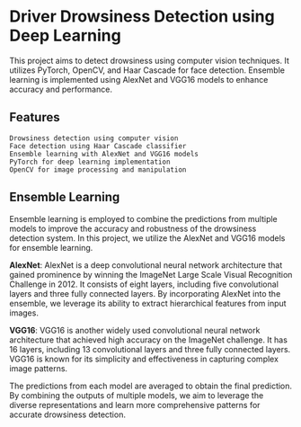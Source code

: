 # Driver Drowsiness Detection using Deep Learning


This project aims to detect drowsiness using computer vision techniques. It utilizes PyTorch, OpenCV, and Haar Cascade for face detection. Ensemble learning is implemented using AlexNet and VGG16 models to enhance accuracy and performance.

## Features

    Drowsiness detection using computer vision
    Face detection using Haar Cascade classifier
    Ensemble learning with AlexNet and VGG16 models
    PyTorch for deep learning implementation
    OpenCV for image processing and manipulation

## Ensemble Learning

Ensemble learning is employed to combine the predictions from multiple models to improve the accuracy and robustness of the drowsiness detection system. In this project, we utilize the AlexNet and VGG16 models for ensemble learning.

**AlexNet**: AlexNet is a deep convolutional neural network architecture that gained prominence by winning the ImageNet Large Scale Visual Recognition Challenge in 2012. It consists of eight layers, including five convolutional layers and three fully connected layers. By incorporating AlexNet into the ensemble, we leverage its ability to extract hierarchical features from input images.

**VGG16**: VGG16 is another widely used convolutional neural network architecture that achieved high accuracy on the ImageNet challenge. It has 16 layers, including 13 convolutional layers and three fully connected layers. VGG16 is known for its simplicity and effectiveness in capturing complex image patterns.


The predictions from each model are averaged to obtain the final prediction. By combining the outputs of multiple models, we aim to leverage the diverse representations and learn more comprehensive patterns for accurate drowsiness detection.
